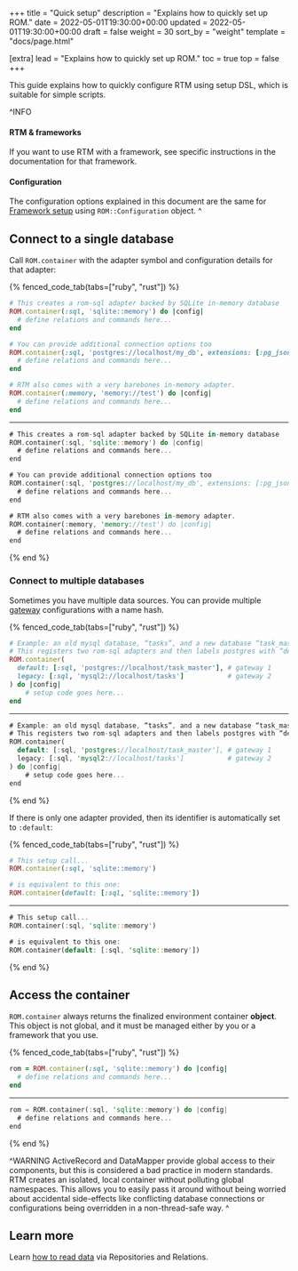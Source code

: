 +++
title = "Quick setup"
description = "Explains how to quickly set up ROM."
date = 2022-05-01T19:30:00+00:00
updated = 2022-05-01T19:30:00+00:00
draft = false
weight = 30
sort_by = "weight"
template = "docs/page.html"

[extra]
lead = "Explains how to quickly set up ROM."
toc = true
top = false
+++

This guide explains how to quickly configure RTM using setup DSL, which is suitable for simple scripts.

^INFO
#### RTM & frameworks

If you want to use RTM with a framework, see specific instructions in the documentation for that framework.

#### Configuration

The configuration options explained in this document are the same for [Framework setup](/learn/core/%{version}/framework-setup) using `ROM::Configuration` object.
^

## Connect to a single database

Call `ROM.container` with the adapter symbol and configuration details for that adapter:

{% fenced_code_tab(tabs=["ruby", "rust"]) %}

```ruby
# This creates a rom-sql adapter backed by SQLite in-memory database
ROM.container(:sql, 'sqlite::memory') do |config|
  # define relations and commands here...
end

# You can provide additional connection options too
ROM.container(:sql, 'postgres://localhost/my_db', extensions: [:pg_json]) do |config|
  # define relations and commands here...
end

# RTM also comes with a very barebones in-memory adapter.
ROM.container(:memory, 'memory://test') do |config|
  # define relations and commands here...
end
```

---

```rust
# This creates a rom-sql adapter backed by SQLite in-memory database
ROM.container(:sql, 'sqlite::memory') do |config|
  # define relations and commands here...
end

# You can provide additional connection options too
ROM.container(:sql, 'postgres://localhost/my_db', extensions: [:pg_json]) do |config|
  # define relations and commands here...
end

# RTM also comes with a very barebones in-memory adapter.
ROM.container(:memory, 'memory://test') do |config|
  # define relations and commands here...
end
```

{% end %}

### Connect to multiple databases

Sometimes you have multiple data sources. You can provide multiple [gateway](/learn/introduction/glossary/#gateway) configurations with a name hash.

{% fenced_code_tab(tabs=["ruby", "rust"]) %}

```ruby
# Example: an old mysql database, “tasks”, and a new database “task_master”
# This registers two rom-sql adapters and then labels postgres with “default” and mysql with “legacy”
ROM.container(
  default: [:sql, 'postgres://localhost/task_master'], # gateway 1
  legacy: [:sql, 'mysql2://localhost/tasks']           # gateway 2
) do |config|
    # setup code goes here...
end
```

---

```rust
# Example: an old mysql database, “tasks”, and a new database “task_master”
# This registers two rom-sql adapters and then labels postgres with “default” and mysql with “legacy”
ROM.container(
  default: [:sql, 'postgres://localhost/task_master'], # gateway 1
  legacy: [:sql, 'mysql2://localhost/tasks']           # gateway 2
) do |config|
    # setup code goes here...
end
```

{% end %}

If there is only one adapter provided, then its identifier is automatically set to `:default`:

{% fenced_code_tab(tabs=["ruby", "rust"]) %}

```ruby
# This setup call...
ROM.container(:sql, 'sqlite::memory')

# is equivalent to this one:
ROM.container(default: [:sql, 'sqlite::memory'])
```

---

```rust
# This setup call...
ROM.container(:sql, 'sqlite::memory')

# is equivalent to this one:
ROM.container(default: [:sql, 'sqlite::memory'])
```

{% end %}

## Access the container

`ROM.container` always returns the finalized environment container **object**. This object is not global, and it must be managed either by you or a framework that you use.

{% fenced_code_tab(tabs=["ruby", "rust"]) %}

```ruby
rom = ROM.container(:sql, 'sqlite::memory') do |config|
  # define relations and commands here...
end
```

---

```rust
rom = ROM.container(:sql, 'sqlite::memory') do |config|
  # define relations and commands here...
end
```

{% end %}

^WARNING
ActiveRecord and DataMapper provide global access to their components, but this
is considered a bad practice in modern standards. RTM creates an isolated, local
container without polluting global namespaces. This allows you to easily pass
it around without being worried about accidental side-effects like conflicting
database connections or configurations being overridden in a non-thread-safe
way.
^

## Learn more

Learn [how to read data](/learn/repository/%{version}/reading-simple-objects/) via Repositories and Relations.
